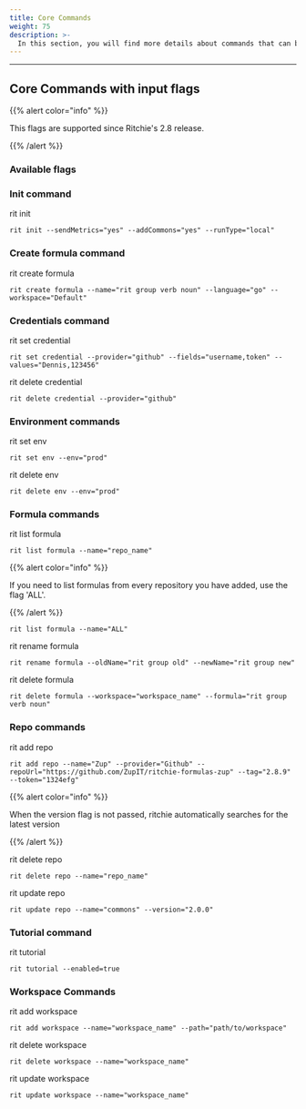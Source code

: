 ```yaml
---
title: Core Commands
weight: 75
description: >-
  In this section, you will find more details about commands that can be used though input flags.
---
```


---

## Core Commands with input flags

{{% alert color="info" %}}

This flags are supported since Ritchie's 2.8 release.

{{% /alert %}}

### Available flags

### Init command

rit init

```text
rit init --sendMetrics="yes" --addCommons="yes" --runType="local"
```

### Create formula command

rit create formula

```text
rit create formula --name="rit group verb noun" --language="go" --workspace="Default"
```

### Credentials command

rit set credential

```text
rit set credential --provider="github" --fields="username,token" --values="Dennis,123456"
```

rit delete credential

```text
rit delete credential --provider="github"
```

### Environment commands

rit set env

```text
rit set env --env="prod"
```

rit delete env

```text
rit delete env --env="prod"
```

### Formula commands

rit list formula

```text
rit list formula --name="repo_name"
```

{{% alert color="info" %}}

If you need to list formulas from every repository you have added, use the flag 'ALL'.

{{% /alert %}}

```text
rit list formula --name="ALL"
```

rit rename formula

```text
rit rename formula --oldName="rit group old" --newName="rit group new"
```

rit delete formula

```text
rit delete formula --workspace="workspace_name" --formula="rit group verb noun"
```

### Repo commands

rit add repo

```text
rit add repo --name="Zup" --provider="Github" --repoUrl="https://github.com/ZupIT/ritchie-formulas-zup" --tag="2.8.9" --token="1324efg"
```

{{% alert color="info" %}}

When the version flag is not passed, ritchie automatically searches for the latest version

{{% /alert %}}

rit delete repo

```text
rit delete repo --name="repo_name"
```

rit update repo

```text
rit update repo --name="commons" --version="2.0.0"
```

### Tutorial command

rit tutorial

```text
rit tutorial --enabled=true
```

### Workspace Commands

rit add workspace

```text
rit add workspace --name="workspace_name" --path="path/to/workspace"
```

rit delete workspace

```text
rit delete workspace --name="workspace_name"
```

rit update workspace

```text
rit update workspace --name="workspace_name"
```
